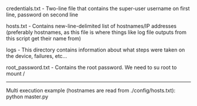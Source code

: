 credentials.txt - Two-line file that contains the super-user username on first line, password on second line

hosts.txt - Contains new-line-delimited list of hostnames/IP addresses (preferably hostnames, as this file is where things like log file outputs from this script get their name from)

logs - This directory contains information about what steps were taken on the device, failures, etc...

root_password.txt - Contains the root password. We need to su root to mount /

-----------------

Multi execution example (hostnames are read from ./config/hosts.txt):
python master.py